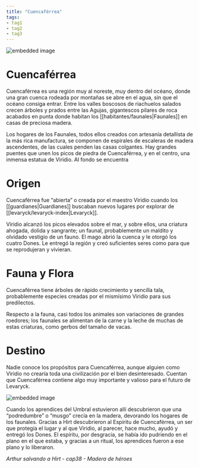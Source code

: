 ```yaml
---
title: "Cuencaférrea" 
tags: 
- tag1 
- tag2
- tag3
---
```


![embedded image](https://assets.legendkeeper.com/b79b9f86-265a-4200-90b4-d9f51c75b6dc.jpg "Attachment")

# Cuencaférrea

Cuencaférrea es una región muy al noreste, muy dentro del océano, donde una gran cuenca rodeada por montañas se abre en el agua, sin que el océano consiga entrar. Entre los valles boscosos de riachuelos salados crecen árboles y prados entre las Agujas, gigantescos pilares de roca acabados en punta donde habitan los [[habitantes/faunales|Faunales]] en casas de preciosa madera.

Los hogares de los Faunales, todos ellos creados con artesanía detallista de la más rica manufactura, se componen de espirales de escaleras de madera ascendentes, de las cuales penden las casas colgantes. Hay grandes puentes que unen los picos de piedra de Cuencaférrea, y en el centro, una inmensa estatua de Viridio. Al fondo se encuentra

# Origen

Cuencaférrea fue “abierta” o creada por el maestro Viridio cuando los [[guardianes|Guardianes]] buscaban nuevos lugares por explorar de [[levaryck/levaryck-index|Levaryck]].

Viridio alcanzó los picos elevados sobre el mar, y sobre ellos, una criatura ahogada, dolida y sangrante; un faunal, probablemente un maldito y olvidado vestigio de un fauno. El mago abrió la cuenca y le otorgó los cuatro Dones. Le entregó la región y creó suficientes seres como para que se reprodujeran y vivieran.

# Fauna y Flora

Cuencaférrea tiene árboles de rápido crecimiento y sencilla tala, probablemente especies creadas por el mismísimo Viridio para sus predilectos.

Respecto a la fauna, casi todos los animales son variaciones de grandes roedores; los faunales se alimentan de la carne y la leche de muchas de estas criaturas, como gerbos del tamaño de vacas.

# Destino

Nadie conoce los propósitos para Cuencaférrea, aunque alguien como Viridio no crearía toda una civilización por el bien desinteresado. Cuentan que Cuencaférrea contiene algo muy importante y valioso para el futuro de Levaryck.

![embedded image](https://assets.legendkeeper.com/e405d0d7-1bd3-402f-b2c6-ac255b1a9378.jpg "Attachment")

Cuando los aprendices del Umbral estuvieron allí descubrieron que una “podredumbre” o “musgo” crecía en la madera, devorando los hogares de los faunales. Gracias a Hirt descubrieron al Espíritu de Cuencaférrea, un ser que protegía el lugar y al que Viridio, al parecer, hace mucho, ayudó y entregó los Dones. El espíritu, por desgracia, se había ido pudriendo en el plano en el que estaba, y gracias a un ritual, los aprendices fueron a ese plano y lo liberaron.

_Arthur salvando a Hirt - cap38 - Madera de héroes_
